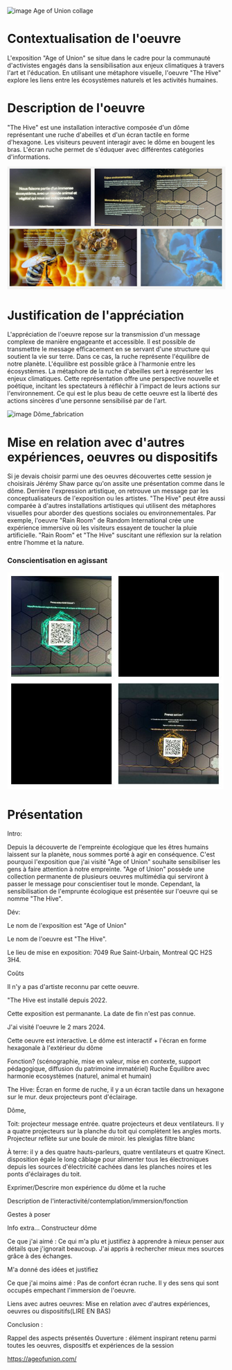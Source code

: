 ![image Age of Union collage](Medias/Age_of_Union_présentation.jpg)

# Contextualisation de l'oeuvre
L'exposition "Age of Union" se situe dans le cadre pour la communauté d'activistes engagés dans la sensibilisation aux enjeux climatiques à travers l'art et l'éducation. En utilisant une métaphore visuelle, l'oeuvre "The Hive" explore les liens entre les écosystèmes naturels et les activités humaines.

# Description de l'oeuvre
"The Hive" est une installation interactive composée d'un dôme représentant une ruche d'abeilles et d'un écran tactile en forme d'hexagone. Les visiteurs peuvent interagir avec le dôme en bougent les bras. L'écran ruche permet de s'éduquer avec différentes catégories d'informations.

![image Lien ruche](Medias/Ecran_ruche_lien_abeilles.jpg)


# Justification de l'appréciation
L'appréciation de l'oeuvre repose sur la transmission d'un message complexe de manière engageante et accessible. Il est possible de transmettre le message efficacement en se servant d'une structure qui soutient la vie sur terre. Dans ce cas, la ruche représente l'équilibre de notre planète. L'équilibre est possible grâce à l'harmonie entre les écosystèmes. La métaphore de la ruche d'abeilles sert à représenter les enjeux climatiques. Cette représentation offre une perspective nouvelle et poétique, incitant les spectateurs à réfléchir à l'impact de leurs actions sur l'environnement. Ce qui est le plus beau de cette oeuvre est la liberté des actions sincères d'une personne sensibilisé par de l'art.

![image Dôme_fabrication](Medias/Dôme_fabrication.jpg)

# Mise en relation avec d'autres expériences, oeuvres ou dispositifs
Si je devais choisir parmi une des oeuvres découvertes cette session je choisirais Jérémy Shaw parce qu'on assite une présentation comme dans le dôme. Derrière l'expression artistique, on retrouve un message par les conceptualisateurs de l'exposition ou les artistes. "The Hive" peut être aussi comparée à d'autres installations artistiques qui utilisent des métaphores visuelles pour aborder des questions sociales ou environnementales. Par exemple, l'oeuvre "Rain Room" de Random International crée une expérience immersive où les visiteurs essayent de toucher la pluie artificielle. "Rain Room" et "The Hive" suscitant une réflexion sur la relation entre l'homme et la nature.

### Conscientisation en agissant
![image Qr](Medias/The_Hive_conscientiser_action.jpg)

# Présentation
Intro:

Depuis la découverte de l'empreinte écologique que les êtres humains laissent sur la planète, nous sommes porté à agir en conséquence. C'est pourquoi l'exposition que j'ai visité "Age of Union" souhaite sensibiliser les gens à faire attention à notre empreinte. "Age of Union" possède une collection permanente de plusieurs oeuvres multimédia qui serviront à passer le message pour conscientiser tout le monde. Cependant, la sensibilisation de l'emprunte écologique est présentée sur l'oeuvre qui se nomme "The Hive".

Dév:

Le nom de l'exposition est "Age of Union" 

Le nom de l'oeuvre est "The Hive". 

Le lieu de mise en exposition: 7049 Rue Saint-Urbain, Montreal QC H2S 3H4. 

Coûts

Il n'y a pas d'artiste reconnu par cette oeuvre. 

"The Hive est installé depuis 2022. 

Cette exposition est permanante. La date de fin n'est pas connue. 

J'ai visité l'oeuvre le 2 mars 2024. 

Cette oeuvre est interactive. Le dôme est interactif + l'écran en forme hexagonale à l'extérieur du dôme

Fonction? (scénographie, mise en valeur, mise en contexte, support pédagogique, diffusion du patrimoine immatériel)
Ruche Équilibre avec harmonie ecosystèmes (naturel, animal et humain)

The Hive:
Écran en forme de ruche, il y a un écran tactile dans un hexagone sur le mur. deux projecteurs pont d'éclairage.

Dôme,

Toit: projecteur message entrée. quatre projecteurs et deux ventilateurs. Il y a quatre projecteurs sur la planche du toit qui complètent les angles morts. Projecteur reflète sur une boule de miroir. les plexiglas filtre blanc 

À terre: il y a des quatre hauts-parleurs, quatre ventilateurs et quatre Kinect. disposition égale 
le long câblage pour alimenter tous les électroniques depuis les sources d'électricité cachées dans les planches noires et les ponts d'éclairages du toit.

Exprimer/Descrire mon expérience du dôme et la ruche

Description de l'interactivité/contemplation/immersion/fonction

Gestes à poser

Info extra...
Constructeur dôme

Ce que j'ai aimé :
Ce qui m'a plu et justifiez
à apprendre à mieux penser aux détails que j'ignorait beaucoup. J'ai appris à rechercher mieux mes sources grâce à des échanges.

M'a donné des idées et justifiez

Ce que j'ai moins aimé :
Pas de confort écran ruche. Il y des sens qui sont occupés empechant l'immersion de l'oeuvre.


Liens avec autres oeuvres: Mise en relation avec d'autres expériences, oeuvres ou dispositifs(LIRE EN BAS)



Conclusion :

 Rappel des aspects présentés
 Ouverture : élément inspirant retenu parmi toutes les oeuvres, dispositfs et expériences de la session


 https://ageofunion.com/
 


